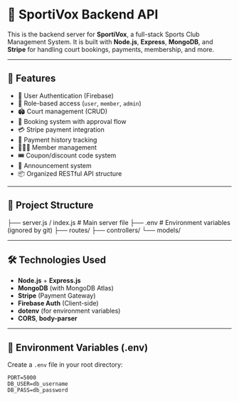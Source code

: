 # 🏸 SportiVox Backend API

This is the backend server for **SportiVox**, a full-stack Sports Club Management System. It is built with **Node.js**, **Express**, **MongoDB**, and **Stripe** for handling court bookings, payments, membership, and more.

---

## 🚀 Features

- 🔐 User Authentication (Firebase)
- 👥 Role-based access (`user`, `member`, `admin`)
- 🏟️ Court management (CRUD)
- 📆 Booking system with approval flow
- 💳 Stripe payment integration
- 🧾 Payment history tracking
- 🧑‍🤝‍🧑 Member management
- 🎟️ Coupon/discount code system
- 📢 Announcement system
- 📦 Organized RESTful API structure

---

## 📁 Project Structure

├── server.js / index.js # Main server file
├── .env # Environment variables (ignored by git)
├── routes/
├── controllers/
└── models/

---

## 🛠️ Technologies Used

- **Node.js** + **Express.js**
- **MongoDB** (with MongoDB Atlas)
- **Stripe** (Payment Gateway)
- **Firebase Auth** (Client-side)
- **dotenv** (for environment variables)
- **CORS**, **body-parser**

---

## 🔐 Environment Variables (.env)

Create a `.env` file in your root directory:

```env
PORT=5000
DB_USER=db_username
DB_PASS=db_password
```
